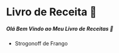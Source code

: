 # Livro  de Receita :eggplant:

##### Olá Bem Vindo ao Meu Livro de Receitas :wave:

- Strogonoff de Frango

